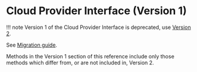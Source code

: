 # Cloud Provider Interface (Version 1)

!!! note
    Version 1 of the Cloud Provider Interface is deprecated, use [Version 2](cpi-api-v2.md).

See [Migration guide](cpi-api-v2-migration-guide.md).

Methods in the Version 1 section of this reference include only those methods which 
differ from, or are not included in, Version 2.  